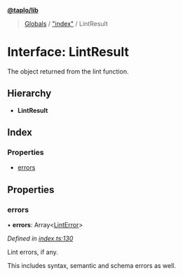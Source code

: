 **[@taplo/lib](../README.md)**

> [Globals](../globals.md) / ["index"](../modules/_index_.md) / LintResult

# Interface: LintResult

The object returned from the lint function.

## Hierarchy

* **LintResult**

## Index

### Properties

* [errors](_index_.lintresult.md#errors)

## Properties

### errors

•  **errors**: Array\<[LintError](_index_.linterror.md)>

*Defined in [index.ts:130](https://github.com/tamasfe/taplo/blob/b68fd29/node/lib/src/index.ts#L130)*

Lint errors, if any.

This includes syntax, semantic and schema errors as well.
